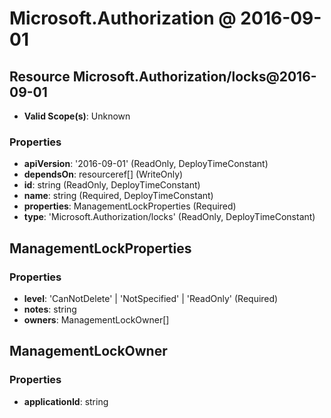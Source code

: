 # Microsoft.Authorization @ 2016-09-01

## Resource Microsoft.Authorization/locks@2016-09-01
* **Valid Scope(s)**: Unknown
### Properties
* **apiVersion**: '2016-09-01' (ReadOnly, DeployTimeConstant)
* **dependsOn**: resourceref[] (WriteOnly)
* **id**: string (ReadOnly, DeployTimeConstant)
* **name**: string (Required, DeployTimeConstant)
* **properties**: ManagementLockProperties (Required)
* **type**: 'Microsoft.Authorization/locks' (ReadOnly, DeployTimeConstant)

## ManagementLockProperties
### Properties
* **level**: 'CanNotDelete' | 'NotSpecified' | 'ReadOnly' (Required)
* **notes**: string
* **owners**: ManagementLockOwner[]

## ManagementLockOwner
### Properties
* **applicationId**: string

